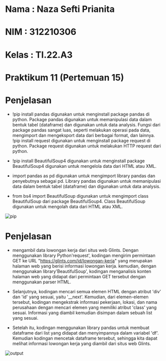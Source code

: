 # Nama : Naza Sefti Prianita

# NIM : 312210306

# Kelas : TI.22.A3

# Praktikum 11 (Pertemuan 15)

# Penjelasan

- !pip install pandas digunakan untuk menginstall package pandas di python. Package pandas digunakan untuk memanipulasi data dalam bentuk tabel (dataframe) dan digunakan untuk data analysis. Fungsi dari package pandas sangat luas, seperti melakukan operasi pada data, mengimport dan mengeksport data dari berbagai format, dan lainnya. !pip install request digunakan untuk menginstall package request di python. Package request digunakan untuk melakukan HTTP request dari python.

- !pip install BeautifulSoup4 digunakan untuk menginstall package BeautifulSoup4 digunakan untuk mengelola data dari HTML atau XML.

- import pandas as pd digunakan untuk mengimport library pandas dan penyebutnya sebagai pd. Library pandas digunakan untuk memanipulasi data dalam bentuk tabel (dataframe) dan digunakan untuk data analysis.

- from bs4 import BeautifulSoup digunakan untuk mengimport class BeautifulSoup dari package BeautifulSoup4. Class BeautifulSoup digunakan untuk mengolah data dari HTML atau XML.

![pip](https://user-images.githubusercontent.com/115772516/213188218-bdd61634-67e7-48a7-ba04-693d28c1295b.jpeg)

# Penjelasan

- mengambil data lowongan kerja dari situs web Glints. Dengan menggunakan library Python'request', kodingan mengirim permintaan GET ke URL "https://glints.com/id/lowongan-kerja" yang merupakan halaman web yang berisi informasi lowongan kerja. kemudian, dengan menggunakan library'BeautifulSoup', kodingan menganalisis konten halaman web yang didapat dari permintaan GET tersebut dengan menggunakan parser HTML.

- Selanjutnya, kodingan mencari semua elemen HTML dengan atribut 'div' dan 'id' yang sesuai, yaitu '__next'. Kemudian, dari elemen-elemen tersebut, kodingan mengekstrak informasi pekerjaan, lokasi, dan nama perusahaan dengan mencari elemen yang memiliki atribut 'class' yang sesuai. Informasi yang diambil kemudian disimpan dalam sebuah list yang sesuai.

- Setelah itu, kodingan menggunakan library pandas untuk membuat dataframe dari list yang didapat dan menyimpannya dalam variabel 'df'. Kemudian kodingan mencetak dataframe tersebut, sehingga kita dapat melihat informasi lowongan kerja yang diambil dari situs web Glints.

![output](https://user-images.githubusercontent.com/115772516/213190824-27cb93d8-a919-49c5-b05a-c3185bd4903c.jpeg)
